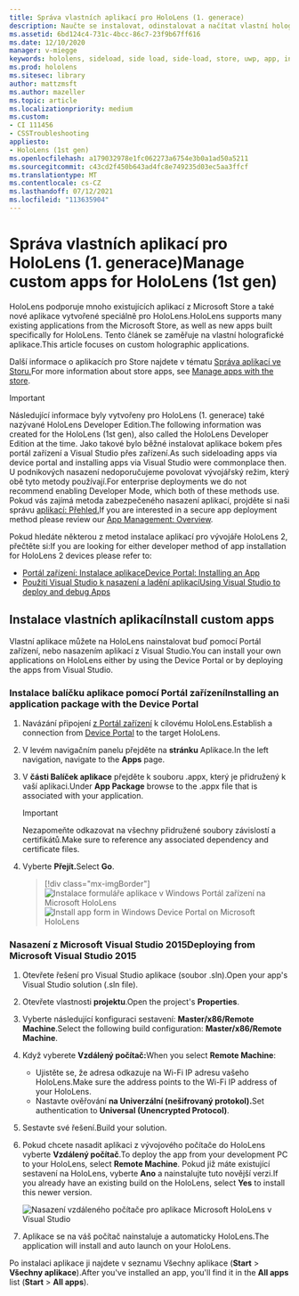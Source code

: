 ```yaml
---
title: Správa vlastních aplikací pro HoloLens (1. generace)
description: Naučte se instalovat, odinstalovat a načítat vlastní holografické aplikace na HoloLens zařízení pomocí Portál zařízení a Visual Studio.
ms.assetid: 6bd124c4-731c-4bcc-86c7-23f9b67ff616
ms.date: 12/10/2020
manager: v-miegge
keywords: hololens, sideload, side load, side-load, store, uwp, app, install
ms.prod: hololens
ms.sitesec: library
author: mattzmsft
ms.author: mazeller
ms.topic: article
ms.localizationpriority: medium
ms.custom:
- CI 111456
- CSSTroubleshooting
appliesto:
- HoloLens (1st gen)
ms.openlocfilehash: a179032978e1fc062273a6754e3b0a1ad50a5211
ms.sourcegitcommit: c43cd2f450b643ad4fc8e749235d03ec5aa3ffcf
ms.translationtype: MT
ms.contentlocale: cs-CZ
ms.lasthandoff: 07/12/2021
ms.locfileid: "113635904"
---
```

# <a name="manage-custom-apps-for-hololens-1st-gen"></a><span data-ttu-id="db7d3-104">Správa vlastních aplikací pro HoloLens (1. generace)</span><span class="sxs-lookup"><span data-stu-id="db7d3-104">Manage custom apps for HoloLens (1st gen)</span></span>

<span data-ttu-id="db7d3-105">HoloLens podporuje mnoho existujících aplikací z Microsoft Store a také nové aplikace vytvořené speciálně pro HoloLens.</span><span class="sxs-lookup"><span data-stu-id="db7d3-105">HoloLens supports many existing applications from the Microsoft Store, as well as new apps built specifically for HoloLens.</span></span> <span data-ttu-id="db7d3-106">Tento článek se zaměřuje na vlastní holografické aplikace.</span><span class="sxs-lookup"><span data-stu-id="db7d3-106">This article focuses on custom holographic applications.</span></span>  

<span data-ttu-id="db7d3-107">Další informace o aplikacích pro Store najdete v tématu [Správa aplikací ve Storu.](holographic-store-apps.md)</span><span class="sxs-lookup"><span data-stu-id="db7d3-107">For more information about store apps, see [Manage apps with the store](holographic-store-apps.md).</span></span>

> [!IMPORTANT]
> <span data-ttu-id="db7d3-108">Následující informace byly vytvořeny pro HoloLens (1. generace) také nazývané HoloLens Developer Edition.</span><span class="sxs-lookup"><span data-stu-id="db7d3-108">The following information was created for the HoloLens (1st gen), also called the HoloLens Developer Edition at the time.</span></span> <span data-ttu-id="db7d3-109">Jako takové bylo běžné instalovat aplikace bokem přes portál zařízení a Visual Studio přes zařízení.</span><span class="sxs-lookup"><span data-stu-id="db7d3-109">As such sideloading apps via device portal and installing apps via Visual Studio were commonplace then.</span></span> <span data-ttu-id="db7d3-110">U podnikových nasazení nedoporučujeme povolovat vývojářský režim, který obě tyto metody používají.</span><span class="sxs-lookup"><span data-stu-id="db7d3-110">For enterprise deployments we do not recommend enabling Developer Mode, which both of these methods use.</span></span> <span data-ttu-id="db7d3-111">Pokud vás zajímá metoda zabezpečeného nasazení aplikací, projděte si naši správu [aplikací: Přehled.](app-deploy-overview.md)</span><span class="sxs-lookup"><span data-stu-id="db7d3-111">If you are interested in a secure app deployment method please review our [App Management: Overview](app-deploy-overview.md).</span></span>
>
> <span data-ttu-id="db7d3-112">Pokud hledáte některou z metod instalace aplikací pro vývojáře HoloLens 2, přečtěte si:</span><span class="sxs-lookup"><span data-stu-id="db7d3-112">If you are looking for either developer method of app installation for HoloLens 2 devices please refer to:</span></span>
>
> - [<span data-ttu-id="db7d3-113">Portál zařízení: Instalace aplikace</span><span class="sxs-lookup"><span data-stu-id="db7d3-113">Device Portal: Installing an App</span></span>](/windows/mixed-reality/develop/platform-capabilities-and-apis/using-the-windows-device-portal#installing-an-app)
> - [<span data-ttu-id="db7d3-114">Použití Visual Studio k nasazení a ladění aplikací</span><span class="sxs-lookup"><span data-stu-id="db7d3-114">Using Visual Studio to deploy and debug Apps</span></span>](/windows/mixed-reality/develop/platform-capabilities-and-apis/using-visual-studio)

## <a name="install-custom-apps"></a><span data-ttu-id="db7d3-115">Instalace vlastních aplikací</span><span class="sxs-lookup"><span data-stu-id="db7d3-115">Install custom apps</span></span>

<span data-ttu-id="db7d3-116">Vlastní aplikace můžete na HoloLens nainstalovat buď pomocí Portál zařízení, nebo nasazením aplikací z Visual Studio.</span><span class="sxs-lookup"><span data-stu-id="db7d3-116">You can install your own applications on HoloLens either by using the Device Portal or by deploying the apps from Visual Studio.</span></span>

### <a name="installing-an-application-package-with-the-device-portal"></a><span data-ttu-id="db7d3-117">Instalace balíčku aplikace pomocí Portál zařízení</span><span class="sxs-lookup"><span data-stu-id="db7d3-117">Installing an application package with the Device Portal</span></span>

1. <span data-ttu-id="db7d3-118">Navázání připojení [z Portál zařízení](/windows/mixed-reality/using-the-windows-device-portal) k cílovému HoloLens.</span><span class="sxs-lookup"><span data-stu-id="db7d3-118">Establish a connection from [Device Portal](/windows/mixed-reality/using-the-windows-device-portal) to the target HoloLens.</span></span>

1. <span data-ttu-id="db7d3-119">V levém navigačním panelu přejděte na **stránku** Aplikace.</span><span class="sxs-lookup"><span data-stu-id="db7d3-119">In the left navigation, navigate to the **Apps** page.</span></span>

1. <span data-ttu-id="db7d3-120">V **části Balíček aplikace** přejděte k souboru .appx, který je přidružený k vaší aplikaci.</span><span class="sxs-lookup"><span data-stu-id="db7d3-120">Under **App Package** browse to the .appx file that is associated with your application.</span></span>

   > [!IMPORTANT]
   > <span data-ttu-id="db7d3-121">Nezapomeňte odkazovat na všechny přidružené soubory závislostí a certifikátů.</span><span class="sxs-lookup"><span data-stu-id="db7d3-121">Make sure to reference any associated dependency and certificate files.</span></span>

1. <span data-ttu-id="db7d3-122">Vyberte **Přejít.**</span><span class="sxs-lookup"><span data-stu-id="db7d3-122">Select **Go**.</span></span>

   > [!div class="mx-imgBorder"]
   > <span data-ttu-id="db7d3-123">![Instalace formuláře aplikace v Windows Portál zařízení na Microsoft HoloLens](images/deviceportal-appmanager.jpg)</span><span class="sxs-lookup"><span data-stu-id="db7d3-123">![Install app form in Windows Device Portal on Microsoft HoloLens](images/deviceportal-appmanager.jpg)</span></span>

### <a name="deploying-from-microsoft-visual-studio-2015"></a><span data-ttu-id="db7d3-124">Nasazení z Microsoft Visual Studio 2015</span><span class="sxs-lookup"><span data-stu-id="db7d3-124">Deploying from Microsoft Visual Studio 2015</span></span>

1. <span data-ttu-id="db7d3-125">Otevřete řešení pro Visual Studio aplikace (soubor .sln).</span><span class="sxs-lookup"><span data-stu-id="db7d3-125">Open your app's Visual Studio solution (.sln file).</span></span>

1. <span data-ttu-id="db7d3-126">Otevřete vlastnosti **projektu**.</span><span class="sxs-lookup"><span data-stu-id="db7d3-126">Open the project's **Properties**.</span></span>

1. <span data-ttu-id="db7d3-127">Vyberte následující konfiguraci sestavení: **Master/x86/Remote Machine**.</span><span class="sxs-lookup"><span data-stu-id="db7d3-127">Select the following build configuration: **Master/x86/Remote Machine**.</span></span>

1. <span data-ttu-id="db7d3-128">Když vyberete **Vzdálený počítač:**</span><span class="sxs-lookup"><span data-stu-id="db7d3-128">When you select **Remote Machine**:</span></span>
   - <span data-ttu-id="db7d3-129">Ujistěte se, že adresa odkazuje na Wi-Fi IP adresu vašeho HoloLens.</span><span class="sxs-lookup"><span data-stu-id="db7d3-129">Make sure the address points to the Wi-Fi IP address of your HoloLens.</span></span>
   - <span data-ttu-id="db7d3-130">Nastavte ověřování **na Univerzální (nešifrovaný protokol).**</span><span class="sxs-lookup"><span data-stu-id="db7d3-130">Set authentication to **Universal (Unencrypted Protocol)**.</span></span>
   
1. <span data-ttu-id="db7d3-131">Sestavte své řešení.</span><span class="sxs-lookup"><span data-stu-id="db7d3-131">Build your solution.</span></span>

1. <span data-ttu-id="db7d3-132">Pokud chcete nasadit aplikaci z vývojového počítače do HoloLens vyberte **Vzdálený počítač**.</span><span class="sxs-lookup"><span data-stu-id="db7d3-132">To deploy the app from your development PC to your HoloLens, select **Remote Machine**.</span></span> <span data-ttu-id="db7d3-133">Pokud již máte existující sestavení na HoloLens, vyberte **Ano** a nainstalujte tuto novější verzi.</span><span class="sxs-lookup"><span data-stu-id="db7d3-133">If you already have an existing build on the HoloLens, select **Yes** to install this newer version.</span></span>  

   ![Nasazení vzdáleného počítače pro aplikace Microsoft HoloLens v Visual Studio](images/vs2015-remotedeployment.jpg)  
   
1. <span data-ttu-id="db7d3-135">Aplikace se na váš počítač nainstaluje a automaticky HoloLens.</span><span class="sxs-lookup"><span data-stu-id="db7d3-135">The application will install and auto launch on your HoloLens.</span></span>

<span data-ttu-id="db7d3-136">Po instalaci aplikace ji najdete v seznamu Všechny aplikace  (**Start**  >  **Všechny aplikace**).</span><span class="sxs-lookup"><span data-stu-id="db7d3-136">After you've installed an app, you'll find it in the **All apps** list (**Start** > **All apps**).</span></span>
